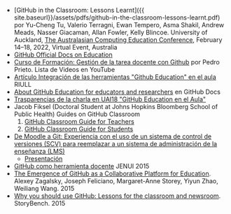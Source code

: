 * [GitHub in the Classroom: Lessons Learnt]({{ site.baseurl}}/assets/pdfs/github-in-the-classroom-lessons-learnt.pdf) por Yu-Cheng Tu, Valerio Terragni, Ewan Tempero, Asma Shakil,
Andrew Meads, Nasser Giacaman, Allan Fowler, Kelly Blincoe. University of Auckland, [The Australasian Computing Education Conference](https://aceconference.wordpress.com/previous-conferences/), February 14–18, 2022, Virtual Event, Australia
* [GitHub Official Docs on Education](https://docs.github.com/en/free-pro-team@latest/education)
* [Curso de Formación: Gestión de la tarea docente con Github](https://www.youtube.com/playlist?list=PLQg_Bl-6Gfo9k0KQg5vaaV9r6Hg--nMA7) por Pedro Prieto. Lista de Videos en YouTube
* [Artículo Integración de las herramientas "Github Education" en el aula](https://riull.ull.es/xmlui/handle/915/9660) RIULL
* [About GitHub Education for educators and researchers](https://docs.github.com/en/free-pro-team@latest/github/teaching-and-learning-with-github-education/about-github-education-for-educators-and-researchers) en GitHub Docs
* [Trasparencias de la charla en UAI18 "GitHub Education en el Aula"](https://github.com/PAL-ULL/uai-18-talks)
* Jacob Fiksel (Doctoral Student at Johns Hopkins Bloomberg School of Public Health) Guides on GitHub Classroom
    1. <a href="https://github.com/jfiksel/github-classroom-for-teachers" target="_blank" rel="noopener noreferrer">GitHub Classroom Guide for Teachers</a>
    2. <a href="https://github.com/jfiksel/github-classroom-for-students" target="_blank" rel="noopener noreferrer">GitHub Classroom Guide for Students</a>
* <a href="https://www.researchgate.net/publication/321136899_De_Moodle_a_Git_Experiencia_con_el_uso_de_un_sistema_de_control_de_versiones_SCV_para_reemplazar_a_un_sistema_de_administracion_de_la_ensenanza_LMS) (Artículo en PDF" target="_blank" rel="noopener noreferrer">De Moodle a Git: Experiencia con el uso de un sistema de control de versiones (SCV) para reemplazar a un sistema de administración de la enseñanza (LMS)</a>
    - <a href="https://campusvirtual.ull.es/ocw/pluginfile.php/15275/mod_folder/content/0/de-moodle-a-git/experiencias_git.pres.pdf?forcedownload=1" target="_blank" rel="noopener noreferrer">Presentación</a>
* <a href="https://upcommons.upc.edu/handle/2117/76761" target="_blank" rel="noopener noreferrer">GitHub como herramienta docente</a> JENUI 2015
* <a href="https://dl.acm.org/doi/10.1145/2675133.2675284" target="_blank" rel="noopener noreferrer">The Emergence of GitHub as a Collaborative Platform for Education</a>. Alexey Zagalsky, Joseph Feliciano, Margaret-Anne Storey, Yiyun Zhao, Weiliang Wang. 2015
* <a href="https://opensource.com/education/16/1/git-education-classroom" target="_blank" rel="noopener noreferrer">Why you should use GitHub: Lessons for the classroom and newsroom</a>. StoryBench. 2015